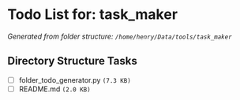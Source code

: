 # Todo List for: task_maker

*Generated from folder structure: `/home/henry/Data/tools/task_maker`*

## Directory Structure Tasks

- [ ] folder_todo_generator.py `(7.3 KB)`
- [ ] README.md `(2.0 KB)`